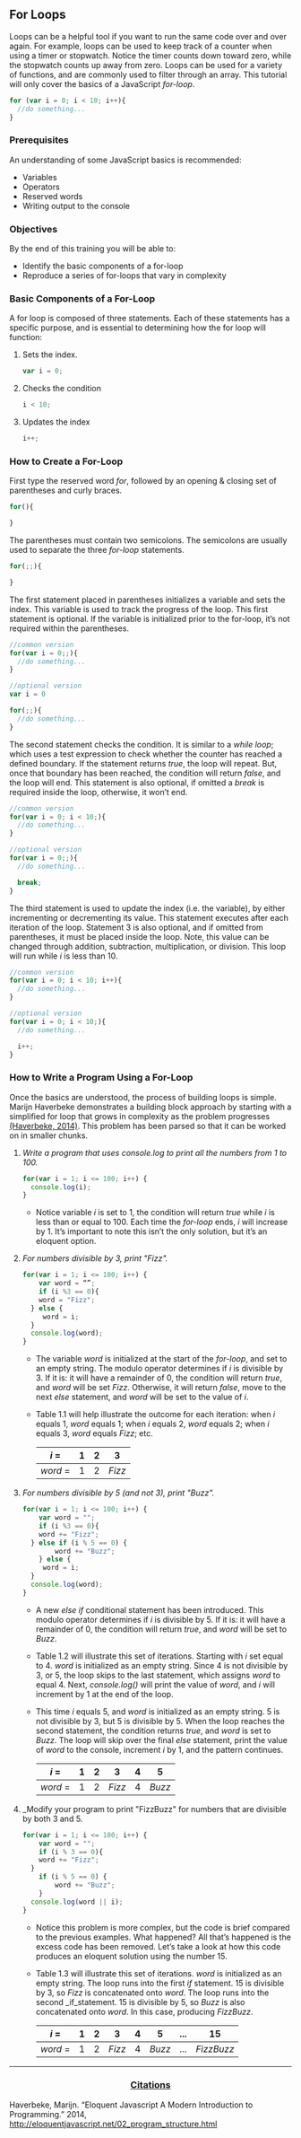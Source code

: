 ## For Loops
Loops can be a helpful tool if you want to run the same code over and over again. For example, loops can be used to keep track of a counter when using a timer or stopwatch. Notice the timer counts down toward zero, while the stopwatch counts up away from zero. Loops can be used for a variety of functions, and are commonly used to filter through an array. This tutorial will only cover the basics of a JavaScript _for-loop_.
```JavaScript
for (var i = 0; i < 10; i++){
  //do something...
}
```

### Prerequisites
An understanding of some JavaScript basics is recommended:
* Variables
* Operators
* Reserved words
* Writing output to the console


### Objectives
By the end of this training you will be able to:
* Identify the basic components of a for-loop
* Reproduce a series of for-loops that vary in complexity


### Basic Components of a For-Loop
A for loop is composed of three statements. Each of these statements has a specific purpose, and is essential to determining how the for loop will function:

1. Sets the index.
    ```JavaScript
    var i = 0;
    ```
2. Checks the condition
    ```JavaScript
    i < 10;
    ```
3. Updates the index
    ```JavaScript
    i++;
    ```

### How to Create a For-Loop
First type the reserved word _for_, followed by an opening & closing set of parentheses and curly braces.
```JavaScript
for(){

}
```
The parentheses must contain two semicolons. The semicolons are usually used to separate the three _for-loop_ statements.
```JavaScript
for(;;){

}
```

The first statement placed in parentheses initializes a variable and sets the index. This variable is used to track the progress of the loop. This first statement is optional. If the variable is initialized prior to the for-loop, it’s not required within the parentheses.

```JavaScript
//common version
for(var i = 0;;){
  //do something...
}
```

```JavaScript
//optional version
var i = 0

for(;;){
  //do something...
}
```

The second statement checks the condition. It is similar to a _while loop_; which uses a test expression to check whether the counter has reached a defined boundary. If the statement returns _true_, the loop will repeat. But, once that boundary has been reached, the condition will return _false_, and the loop will end. This statement is also optional, if omitted a _break_ is required inside the loop, otherwise, it won’t end.
```JavaScript
//common version
for(var i = 0; i < 10;){
  //do something...
}
```

```JavaScript
//optional version
for(var i = 0;;){
  //do something...

  break;
}
```

The third statement is used to update the index (i.e. the variable), by either incrementing or decrementing its value. This statement executes after each iteration of the loop. Statement 3 is also optional, and if omitted from parentheses, it must be placed inside the loop. Note, this value can be changed through addition, subtraction, multiplication, or division. This loop will run while _i_ is less than 10.
```JavaScript
//common version
for(var i = 0; i < 10; i++){
  //do something...
}
```

```JavaScript
//optional version
for(var i = 0; i < 10;){
  //do something...

  i++;
}
```

### How to Write a Program Using a For-Loop
Once the basics are understood, the process of building loops is simple. Marijn Haverbeke demonstrates a building block approach by starting with a simplified for loop that grows in complexity as the problem progresses [(Haverbeke, 2014)](#citations). This problem has been parsed so that it can be worked on in smaller chunks.

1. _Write a program that uses console.log to print all the numbers from 1 to 100._
    ```JavaScript
    for(var i = 1; i <= 100; i++) {
      console.log(i);
    }
    ```
    * Notice variable _i_ is set to 1, the condition will return _true_ while _i_ is less than or equal to 100. Each time the _for-loop_ ends, _i_ will increase by 1. It’s important to note this isn’t the only solution, but it’s an eloquent option.

2. _For numbers divisible by 3, print "Fizz"._

    ```JavaScript
    for(var i = 1; i <= 100; i++) {
    	var word = “”;
    	if (i %3 == 0){
        word = "Fizz";
      } else {
         word = i;
      }
      console.log(word);
    }
    ```
    * The variable _word_ is initialized at the start of the _for-loop_, and set to an empty string. The modulo operator determines if _i_ is divisible by 3. If it is: it will have a remainder of 0, the condition will return _true_, and _word_ will be set _Fizz_. Otherwise, it will return _false_, move to the next _else_ statement, and _word_ will be set to the value of _i_.

    * Table 1.1 will help illustrate the outcome for each iteration: when _i_ equals 1, _word_ equals 1; when _i_ equals 2, _word_ equals 2; when _i_ equals 3, _word_ equals _Fizz_; etc.

      |_i_ =   |1       |2       |3       |
      |--------|:------:|:------:|:------:|
      |_word_ =|1       |2       |_Fizz_  |

3. _For numbers divisible by 5 (and not 3), print "Buzz"._

    ```JavaScript
    for(var i = 1; i <= 100; i++) {
    	var word = "";
    	if (i %3 == 0){
        word += "Fizz";
      } else if (i % 5 == 0) {
    		word += "Buzz";
    	} else {
         word = i;
      }
      console.log(word);
    }
    ```
    * A new _else if_ conditional statement has been introduced. This modulo operator determines if _i_ is divisible by 5. If it is: it will have a remainder of 0, the condition will return _true_, and _word_ will be set to _Buzz_.

    * Table 1.2 will illustrate this set of iterations. Starting with _i_ set equal to 4. _word_ is initialized as an empty string. Since 4 is not divisible by 3, or 5, the loop skips to the last statement, which assigns _word_ to equal 4. Next, _console.log()_ will print the value of _word_, and _i_ will increment by 1 at the end of the loop.

    * This time _i_ equals 5, and _word_ is initialized as an empty string. 5 is not divisible by 3, but 5 is divisible by 5. When the loop reaches the second statement, the condition returns _true_, and _word_ is set to _Buzz_.  The loop will skip over the final _else_ statement, print the value of _word_ to the console, increment _i_ by 1, and the pattern continues.

      |_i_ =   |1       |2       |3       |4       |5       |
      |--------|:------:|:------:|:------:|:------:|:------:|
      |_word_ =|1       |2       |_Fizz_  |4       |_Buzz_  |

4. _Modify your program to print "FizzBuzz" for numbers that are divisible by both 3 and 5.
    ```JavaScript
    for(var i = 1; i <= 100; i++) {
    	var word = "";
    	if (i % 3 == 0){
        word += "Fizz";
      }
    	if (i % 5 == 0) {
    		word += "Buzz";
    	}
      console.log(word || i);
    }
    ```
    * Notice this problem is more complex, but the code is brief compared to the previous examples. What happened? All that’s happened is the excess code has been removed. Let’s take a look at how this code produces an eloquent solution using the number 15.

    * Table 1.3 will illustrate this set of iterations. _word_ is initialized as an empty string. The loop runs into the first _if_ statement. 15 is divisible by 3, so _Fizz_ is concatenated onto _word_. The loop runs into the second _if_statement. 15 is divisible by 5, so _Buzz_ is also concatenated onto _word_. In this case, producing _FizzBuzz_.

      |_i_ =   |1         |2         |3         |4         |5         |...       |15        |
      |--------|:--------:|:--------:|:--------:|:--------:|:--------:|:--------:|:--------:|
      |_word_ =|1         |2         |_Fizz_    |4         |_Buzz_    |...       |_FizzBuzz_|

****
<h3>
<div style="text-align:center; text-decoration:underline">Citations</div>
</h3>

Haverbeke, Marijn. “Eloquent Javascript A Modern Introduction to Programming.” 2014, <a style="color:#0D6EE4" href="http://eloquentjavascript.net/02_program_structure.html">http://eloquentjavascript.net/02_program_structure.html</a>
